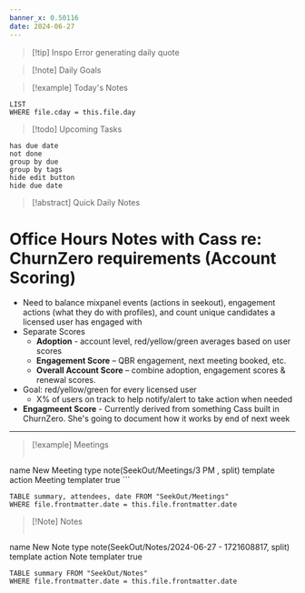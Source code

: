 ```yaml
---
banner_x: 0.50116
date: 2024-06-27
---
```


> [!tip] Inspo
>Error generating daily quote

>[!note] Daily Goals



> [!example] Today's Notes
```dataview
LIST
WHERE file.cday = this.file.day
```

> [!todo] Upcoming Tasks

```tasks
has due date
not done
group by due
group by tags
hide edit button
hide due date
```

> [!abstract] Quick Daily Notes


# Office Hours Notes with Cass re: ChurnZero requirements (Account Scoring)

- Need to balance mixpanel events (actions in seekout), engagement actions (what they do with profiles), and count unique candidates a licensed user has engaged with
- Separate Scores
	- **Adoption** - account level, red/yellow/green averages based on user scores
	- **Engagement Score** – QBR engagement, next meeting booked, etc.
	- **Overall Account Score** – combine adoption, engagement scores & renewal scores.
- Goal: red/yellow/green for every licensed user
	- X% of users on track to help notify/alert to take action when needed
- **Engagmeent Score** - Currently derived from something Cass built in ChurnZero. She's going to document how it works by end of next week

---

> [!example] Meetings
>  ```button
name New Meeting
type note(SeekOut/Meetings/3  PM , split) template
action Meeting
templater true ```

```dataview  
TABLE summary, attendees, date FROM "SeekOut/Meetings"  
WHERE file.frontmatter.date = this.file.frontmatter.date  
```

> [!Note]  Notes
> ```button
name New Note
type note(SeekOut/Notes/2024-06-27 - 1721608817, split) template
action Note
templater true
```dataview
TABLE summary FROM "SeekOut/Notes"  
WHERE file.frontmatter.date = this.file.frontmatter.date  
```

​